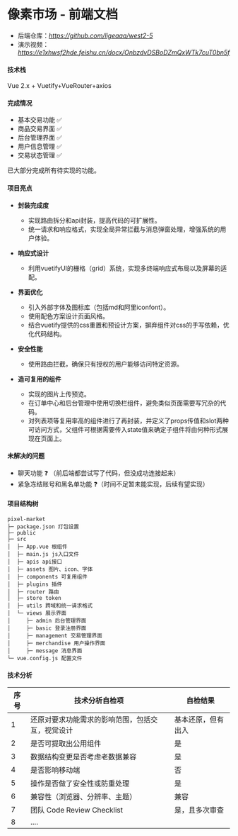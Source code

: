 # 像素市场 - 前端文档

- 后端仓库：*https://github.com/ligeaaa/west2-5*
- 演示视频：*https://e1xhwsf2hde.feishu.cn/docx/OnbzdvDSBoDZmQxWTk7cuT0bn5f*

#### 技术栈

Vue 2.x + Vuetify+VueRouter+axios

#### 完成情况

- 基本交易功能 ✅ 
- 商品交易界面 ✅
- 后台管理界面 ✅ 
- 用户信息管理 ✅ 
- 交易状态管理 ✅

已大部分完成所有待实现的功能。

#### 项目亮点

- **封装完成度**
  - 实现路由拆分和api封装，提高代码的可扩展性。
  - 统一请求和响应格式，实现全局异常拦截与消息弹窗处理，增强系统的用户体验。

- **响应式设计**
  - 利用vuetifyUI的栅格（grid）系统，实现多终端响应式布局以及屏幕的适配。
- **界面优化**
  - 引入外部字体及图标库（包括md和阿里iconfont）。
  - 使用配色方案设计页面风格。
  - 结合vuetify提供的css重置和预设计方案，摒弃组件对css的手写依赖，优化代码结构。
- **安全性能**
  - 使用路由拦截，确保只有授权的用户能够访问特定资源。
- **造可复用的组件**
  - 实现的图片上传预览。
  - 在订单中心和后台管理中使用切换栏组件，避免类似页面需要写冗杂的代码。
  - 对列表项等复用率高的组件进行了再封装，并定义了props传值和slot两种可访问方式，父组件可根据需要传入state值来确定子组件将由何种形式展现在页面上。

#### 未解决的问题

- 聊天功能 ❓ （前后端都尝试写了代码，但没成功连接起来）
- 紧急冻结账号和黑名单功能 ❓（时间不足暂未能实现，后续有望实现）

#### **项目结构树**

```
pixel-market
├─ package.json 打包设置
├─ public
├─ src
│  ├─ App.vue 根组件
│  ├─ main.js js入口文件
│  ├─ apis api接口
│  ├─ assets 图片、icon、字体
│  ├─ components 可复用组件
│  ├─ plugins 插件
│  ├─ router 路由
│  ├─ store token
│  ├─ utils 跨域和统一请求格式
│  └─ views 展示界面
│     ├─ admin 后台管理界面
│     ├─ basic 登录注册界面
│     ├─ management 交易管理界面
│     ├─ merchandise 用户操作界面
│     ├─ message 消息界面
└─ vue.config.js 配置文件

```

#### 技术分析 

| 序号 | 技术分析自检项                                   | 自检结果           |
| ---- | ------------------------------------------------ | ------------------ |
| 1    | 还原对要求功能需求的影响范围，包括交互，视觉设计 | 基本还原，但有出入 |
| 2    | 是否可提取出公用组件                             | 是                 |
| 3    | 数据结构变更是否考虑老数据兼容                   | 是                 |
| 4    | 是否影响移动端                                   | 否                 |
| 5    | 操作是否做了安全性或防重处理                     | 是                 |
| 6    | 兼容性（浏览器、分辨率、主题）                   | 兼容               |
| 7    | 团队 Code Review Checklist                       | 是，且多次审查     |
| 8    | ....                                             |                    |


